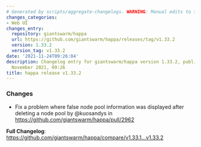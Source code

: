 ```yaml
---
# Generated by scripts/aggregate-changelogs. WARNING: Manual edits to this files will be overwritten.
changes_categories:
- Web UI
changes_entry:
  repository: giantswarm/happa
  url: https://github.com/giantswarm/happa/releases/tag/v1.33.2
  version: 1.33.2
  version_tag: v1.33.2
date: '2021-11-24T09:26:04'
description: Changelog entry for giantswarm/happa version 1.33.2, published on 24
  November 2021, 09:26
title: happa release v1.33.2
---
```


### Changes

* Fix a problem where false node pool information was displayed after deleting a node pool by @kuosandys in https://github.com/giantswarm/happa/pull/2962

**Full Changelog**: https://github.com/giantswarm/happa/compare/v1.33.1...v1.33.2
